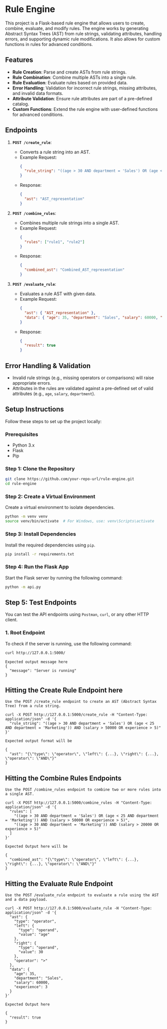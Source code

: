 # Rule Engine 

This project is a Flask-based rule engine that allows users to create, combine, evaluate, and modify rules. The engine works by generating Abstract Syntax Trees (AST) from rule strings, validating attributes, handling errors, and supporting dynamic rule modifications. It also allows for custom functions in rules for advanced conditions.

## Features

- **Rule Creation**: Parse and create ASTs from rule strings.
- **Rule Combination**: Combine multiple ASTs into a single rule.
- **Rule Evaluation**: Evaluate rules based on provided data.
- **Error Handling**: Validation for incorrect rule strings, missing attributes, and invalid data formats.
- **Attribute Validation**: Ensure rule attributes are part of a pre-defined catalog.
- **Custom Functions**: Extend the rule engine with user-defined functions for advanced conditions.

## Endpoints

1. **`POST /create_rule`**: 
   - Converts a rule string into an AST.
   - Example Request:
     ```json
     {
       "rule_string": "((age > 30 AND department = 'Sales') OR (age < 25 AND department = 'Marketing')) AND (salary > 50000 OR experience > 5)"
     }
     ```
   - Response:
     ```json
     {
       "ast": "AST_representation"
     }
     ```

2. **`POST /combine_rules`**:
   - Combines multiple rule strings into a single AST.
   - Example Request:
     ```json
     {
       "rules": ["rule1", "rule2"]
     }
     ```
   - Response:
     ```json
     {
       "combined_ast": "Combined_AST_representation"
     }
     ```

3. **`POST /evaluate_rule`**:
   - Evaluates a rule AST with given data.
   - Example Request:
     ```json
     {
       "ast": { "AST_representation" },
       "data": { "age": 35, "department": "Sales", "salary": 60000, "experience": 3 }
     }
     ```
   - Response:
     ```json
     {
       "result": true
     }
     ```

## Error Handling & Validation

- Invalid rule strings (e.g., missing operators or comparisons) will raise appropriate errors.
- Attributes in the rules are validated against a pre-defined set of valid attributes (e.g., `age`, `salary`, `department`).

## Setup Instructions

Follow these steps to set up the project locally:

### Prerequisites

- Python 3.x
- Flask
- Pip

### Step 1: Clone the Repository

```bash
git clone https://github.com/your-repo-url/rule-engine.git
cd rule-engine
```

### Step 2: Create a Virtual Environment

Create a virtual environment to isolate dependencies.

```bash
python -m venv venv
source venv/bin/activate  # For Windows, use: venv\Scripts\activate
```

### Step 3: Install Dependencies

Install the required dependencies using `pip`.

```bash
pip install -r requirements.txt
```

### Step 4: Run the Flask App

Start the Flask server by running the following command:

```bash
python -m api.py
```

## Step 5: Test Endpoints

You can test the API endpoints using `Postman`, `curl`, or any other HTTP client.

### 1. Root Endpoint

To check if the server is running, use the following command:

```bash
curl http://127.0.0.1:5000/
```

```angular2html
Expected output message here 
{
  "message": "Server is running"
}
```

## Hitting the Create Rule Endpoint here 
```angular2html
Use the POST /create_rule endpoint to create an AST (Abstract Syntax Tree) from a rule string.

curl -X POST http://127.0.0.1:5000/create_rule -H "Content-Type: application/json" -d '{
  "rule_string": "((age > 30 AND department = 'Sales') OR (age < 25 AND department = 'Marketing')) AND (salary > 50000 OR experience > 5)"
}'

Expected output format will be 

{
  "ast": "{\"type\": \"operator\", \"left\": {...}, \"right\": {...}, \"operator\": \"AND\"}"
}
```

## Hitting the Combine Rules Endpoints
```
Use the POST /combine_rules endpoint to combine two or more rules into a single AST.

curl -X POST http://127.0.0.1:5000/combine_rules -H "Content-Type: application/json" -d '{
  "rules": [
    "((age > 30 AND department = 'Sales') OR (age < 25 AND department = 'Marketing')) AND (salary > 50000 OR experience > 5)",
    "((age > 30 AND department = 'Marketing')) AND (salary > 20000 OR experience > 5)"
  ]
}'

Expected Output here will be

{
  "combined_ast": "{\"type\": \"operator\", \"left\": {...}, \"right\": {...}, \"operator\": \"AND\"}"
}
```

## Hitting the Evaluate Rule Endpoint
```angular2html
Use the POST /evaluate_rule endpoint to evaluate a rule using the AST and a data payload.

curl -X POST http://127.0.0.1:5000/evaluate_rule -H "Content-Type: application/json" -d '{
  "ast": {
    "type": "operator",
    "left": {
      "type": "operand",
      "value": "age"
    },
    "right": {
      "type": "operand",
      "value": 30
    },
    "operator": ">"
  },
  "data": {
    "age": 35,
    "department": "Sales",
    "salary": 60000,
    "experience": 3
  }
}'

Expected Output here 

{
  "result": true
}
```